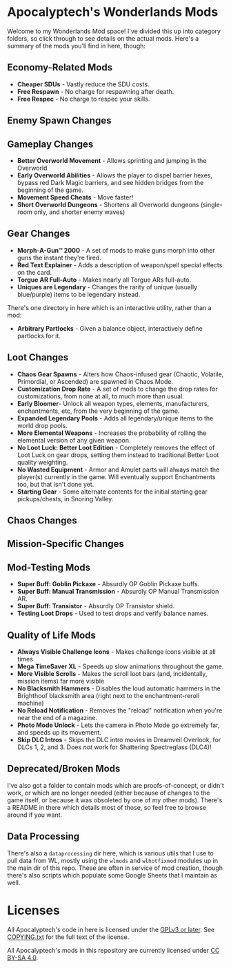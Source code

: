 Apocalyptech's Wonderlands Mods
===============================

Welcome to my Wonderlands Mod space!  I've divided this up into category
folders, so click through to see details on the actual mods.  Here's a summary
of the mods you'll find in here, though:

## Economy-Related Mods

- **Cheaper SDUs** - Vastly reduce the SDU costs.
- **Free Respawn** - No charge for respawning after death.
- **Free Respec** - No charge to respec your skills.

## Enemy Spawn Changes

## Gameplay Changes

- **Better Overworld Movement** - Allows sprinting and jumping in the Overworld
- **Early Overworld Abilities** - Allows the player to dispel barrier hexes,
  bypass red Dark Magic barriers, and see hidden bridges from the beginning of
  the game.
- **Movement Speed Cheats** - Move faster!
- **Short Overworld Dungeons** - Shortens all Overworld dungeons (single-room
  only, and shorter enemy waves)

## Gear Changes

- **Morph-A-Gun™ 2000** - A set of mods to make guns morph into other guns the instant
  they're fired.
- **Red Text Explainer** - Adds a description of weapon/spell special effects on the card.
- **Torgue AR Full-Auto** - Makes nearly all Torgue ARs full-auto.
- **Uniques are Legendary** - Changes the rarity of unique (usually blue/purple) items
  to be legendary instead.

There's one directory in here which is an interactive utility, rather
than a mod:

- **Arbitrary Partlocks** - Given a balance object, interactively define partlocks for it.

## Loot Changes

- **Chaos Gear Spawns** - Alters how Chaos-infused gear (Chaotic, Volatile, Primordial,
  or Ascended) are spawned in Chaos Mode.
- **Customization Drop Rate** - A set of mods to change the drop rates for customizations,
  from none at all, to much more than usual.
- **Early Bloomer**- Unlock all weapon types, elements, manufacturers,
  enchantments, etc, from the very beginning of the game.
- **Expanded Legendary Pools** - Adds all legendary/unique items to the world drop pools.
- **More Elemental Weapons** - Increases the probability of rolling the elemental version
  of any given weapon.
- **No Loot Luck: Better Loot Edition** - Completely removes the effect of Loot Luck on
  gear drops, setting them instead to traditional Better Loot quality weighting.
- **No Wasted Equipment** - Armor and Amulet parts will always match the player(s)
  currently in the game.  Will eventually support Enchantments too, but that isn't done yet.
- **Starting Gear** - Some alternate contents for the initial starting
  gear pickups/chests, in Snoring Valley.

## Chaos Changes

## Mission-Specific Changes

## Mod-Testing Mods

- **Super Buff: Goblin Pickaxe** - Absurdly OP Goblin Pickaxe buffs.
- **Super Buff: Manual Transmission** - Absurdly OP Manual Transmission AR.
- **Super Buff: Transistor** - Absurdly OP Transistor shield.
- **Testing Loot Drops** - Used to test drops and verify balance names.

## Quality of Life Mods

- **Always Visible Challenge Icons** - Makes challenge icons visible at all
  times
- **Mega TimeSaver XL** - Speeds up slow animations throughout the game.
- **More Visible Scrolls** - Makes the scroll loot bars (and, incidentally,
  mission items) far more visible
- **No Blacksmith Hammers** - Disables the loud automatic hammers in the
  Brighthoof blacksmith area (right next to the enchantment-reroll machine)
- **No Reload Notification** - Removes the "reload" notification when you're
  near the end of a magazine.
- **Photo Mode Unlock** - Lets the camera in Photo Mode go extremely far, and
  speeds up its movement.
- **Skip DLC Intros** - Skips the DLC intro movies in Dreamveil Overlook, for
  DLCs 1, 2, and 3.  Does *not* work for Shattering Spectreglass (DLC4)!

## Deprecated/Broken Mods

I've also got a folder to contain mods which are proofs-of-concept, or didn't
work, or which are no longer needed (either because of changes to the game itself,
or because it was obsoleted by one of my other mods).  There's a README in there
which details most of those, so feel free to browse around if you want.

## Data Processing

There's also a `dataprocessing` dir here, which is various utils that I use to
pull data from WL, mostly using the `wlmods` and `wlhotfixmod` modules up
in the main dir of this repo.  These are often in service of mod creation, though
there's also scripts which populate some Google Sheets that I maintain as well.

Licenses
========

All Apocalyptech's code in here is licensed under the
[GPLv3 or later](https://www.gnu.org/licenses/quick-guide-gplv3.html).
See [COPYING.txt](COPYING.txt) for the full text of the license.

All Apocalyptech's mods in this repository are currently licensed under
[CC BY-SA 4.0](https://creativecommons.org/licenses/by-sa/4.0/).

